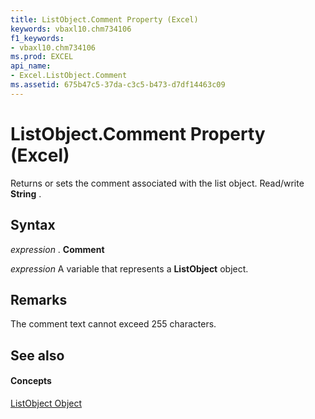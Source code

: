 ```yaml
---
title: ListObject.Comment Property (Excel)
keywords: vbaxl10.chm734106
f1_keywords:
- vbaxl10.chm734106
ms.prod: EXCEL
api_name:
- Excel.ListObject.Comment
ms.assetid: 675b47c5-37da-c3c5-b473-d7df14463c09
---
```



# ListObject.Comment Property (Excel)

Returns or sets the comment associated with the list object. Read/write  **String** .


## Syntax

 _expression_ . **Comment**

 _expression_ A variable that represents a **ListObject** object.


## Remarks

The comment text cannot exceed 255 characters.


## See also


#### Concepts


[ListObject Object](listobject-object-excel.md)

